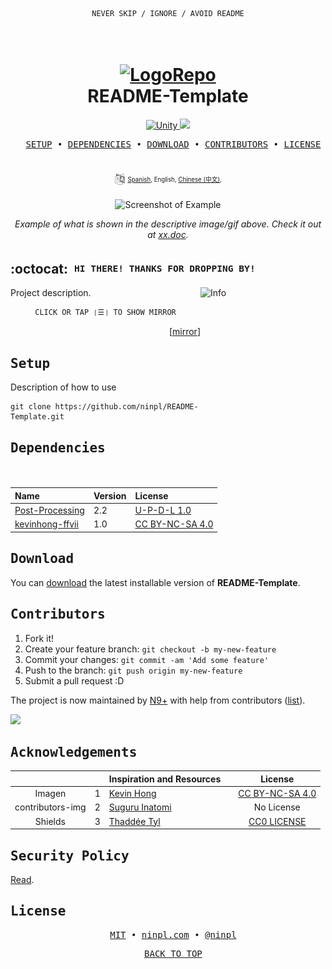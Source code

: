 <div align="center">

```ocaml
NEVER SKIP / IGNORE / AVOID README
```

</div>


<h1 align="center">
  <br>
    <a href="https://github.com/ninpl/README-Template"><img src="./res/logo.png" alt="LogoRepo" width="100"></a>
  <br>
  README-Template
  <br>
</h1>

<p align="center">
  <a href="https://unity.com/">
    <img src="https://img.shields.io/badge/Unity-2019.4%2B-brightgreen"
         alt="Unity">
  </a>
  <a href="https://docs.unity3d.com/2019.4/Documentation/Manual/dotnetProfileSupport.html">
    <img src="https://img.shields.io/badge/.NET-4.x-blue">
  </a>
</p>

<pre align="center">
  <a href="#setup">SETUP</a> • <a href="#dependencies">DEPENDENCIES</a> • <a href="#download">DOWNLOAD</a> • <a href="#contributors">CONTRIBUTORS</a> • <a href="#license">LICENSE</a>
</pre>
<h1>
  <a href="#--------">
    <img alt="" align="right" src="https://badges.pufler.dev/visits/owl4ce/dotfiles?style=flat-square&label=&color=000000&logo=github&logoColor=white&labelColor=000000"/>
  </a>
</h1>

<p align="center">
<sup>
      <img src="./res/idioma.png" width="18" height="18">
      <sup>
            <a href="./README.md">Spanish</a>,
            English,
            <a href="./README.md">Chinese (中文)</a>,
      </sup>
</sup>
</p>

<p align="center">
  <img src="./res/fondo.png" width=600 alt="Screenshot of Example">
</p>

<p align="center">
  <em>Example of what is shown in the descriptive image/gif above. Check it out at <a href="https://github.com/ninpl/README-Template">xx.doc</a>.</em>
</p>

## :octocat: ‎ <sup><sub><samp>HI THERE! THANKS FOR DROPPING BY!</samp></sub></sup>

<img src="./res/info.png" align="right"
     alt="Info" width="200" height="320">
     
Project description.

<div align="center">

```ocaml
CLICK OR TAP ❲☰❳ TO SHOW MIRROR
```

</div>
<p align="right">
  [<a href="https://gitlab.com/ninpl/readme-template">mirror</a>]
</p>

## <samp>Setup</samp>

Description of how to use

```
git clone https://github.com/ninpl/README-Template.git
```

## <samp>Dependencies</samp>

| Name                                                                                                 | Version                                                              | License |
|:-----------------------------------------------------------------------------------------------------------|:---------------------------------------------------------------------|:------------------------------|
| [Post-Processing](https://docs.unity3d.com/Packages/com.unity.postprocessing@2.2/manual/Installation.html)                       | 2.2 | [U-P-D-L 1.0](https://unity.com/legal/licenses/unity-package-distribution-license)    |
| [kevinhong-ffvii](https://www.kevinhong.com/ffvii-church)             | 1.0 | [CC BY-NC-SA 4.0](https://creativecommons.org/licenses/by-nc-sa/4.0)    |
  
  
## <samp>Download</samp>

You can [download](https://github.com/ninpl/README-Template/releases) the latest installable version of **README-Template**.
  
## <samp>Contributors</samp>

1. Fork it!
2. Create your feature branch: `git checkout -b my-new-feature`
3. Commit your changes: `git commit -am 'Add some feature'`
4. Push to the branch: `git push origin my-new-feature`
5. Submit a pull request :D

The project is now maintained by [N9+](https://github.com/ninpl) with help from contributors ([list](https://github.com/ninpl/README-Template/graphs/contributors)).

<a href="https://github.com/ninpl/README-Template/graphs/contributors">
  <img src="https://contrib.rocks/image?repo=ninpl/README-Template" />
</a>

## <samp>Acknowledgements</samp>

|           |   | Inspiration and Resources     |         |    License        |
|:---------:|:-:|:-------------------------------|:--------------------|:----------:|
|  Imagen | 1 | [Kevin Hong](https://www.kevinhong.com/ffvii-church)  |   |   [CC BY-NC-SA 4.0](https://creativecommons.org/licenses/by-nc-sa/4.0)         |
|  contributors-img  | 2 | [Suguru Inatomi](https://github.com/lacolaco)         |   | No License |
|  Shields  | 3 | [Thaddée Tyl](https://github.com/espadrine)         |   | [CC0 LICENSE](https://github.com/badges/shields/blob/master/LICENSE) |

## <samp>Security Policy</samp>

[Read](./SECURITY.md).

## <samp>License</samp>

<pre align="center">
  <a href="https://github.com/ninpl/README-Template/blob/master/LICENSE">MIT</a> • <a href="https://ninpl.com">ninpl.com</a> • <a href="https://github.com/ninpl">@ninpl</a>
</pre>

<pre align="center">
  <a href="#------------------readme-template--">BACK TO TOP</a>
</pre>